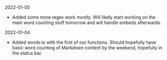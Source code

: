 2022-01-05
 - Added some more regex work mostly. Will likely start working on the main word counting stuff tomorrow and will handle embeds afterwards.

2022-01-04
 - Added words.ts with the first of our functions. Should hopefully have basic word counting of Markdown content by the weekend, hopefully in the status bar.